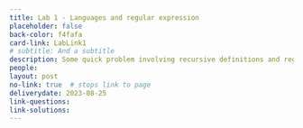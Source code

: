 ```yaml
---
title: Lab 1 - Languages and regular expression
placeholder: false
back-color: f4fafa
card-link: LabLink1
# subtitle: And a subtitle
description: Some quick problem involving recursive definitions and regular expressions.  
people:
layout: post
no-link: true  # stops link to page 
deliverydate: 2023-08-25
link-questions: 
link-solutions: 
---
```










